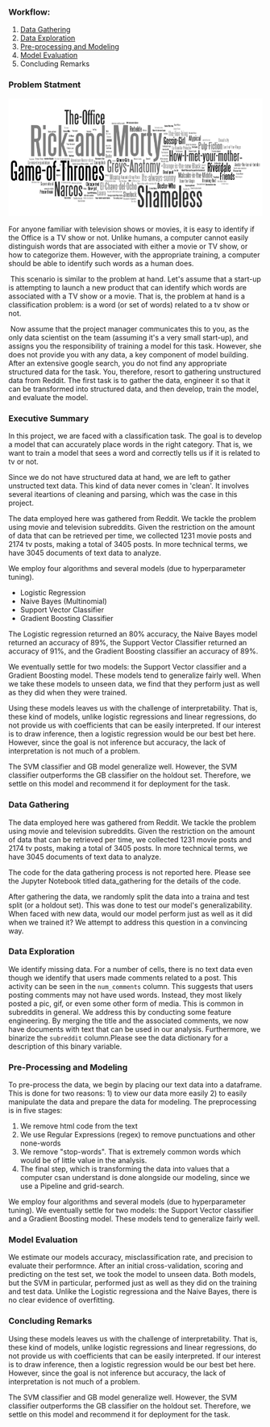 
### Workflow:

1. [Data Gathering](https://github.com/iceberg425/Reddit_API_Project/blob/master/Reddit_Post_NLP/data_gathering.ipynb)
2. [Data Exploration](https://github.com/iceberg425/Reddit_API_Project/blob/master/Reddit_Post_NLP/EDA.ipynb)
3. [Pre-processing and Modeling](https://github.com/iceberg425/Reddit_API_Project/blob/master/Reddit_Post_NLP/Modeling.ipynb)
4. [Model Evaluation](https://github.com/iceberg425/Reddit_API_Project/blob/master/Reddit_Post_NLP/Further_Evaluation.ipynb)
5. Concluding Remarks


### Problem Statment

![alt text](https://github.com/iceberg425/Reddit_API_Project/blob/master/Reddit_Post_NLP/images/TVshowsMovieswordle2b.png "Logo Title Text 1")

   
  For anyone familiar with television shows or movies, it is easy to identify if the Office is a TV show or not. Unlike humans, a computer cannot easily distinguish words that are associated with either a movie or TV show, or how to categorize them. However, with the appropriate training, a computer should be able to identify such words as a human does.

 This scenario is similar to the problem at hand. Let's assume that a start-up is attempting to launch a new product that can identify which words are associated with a TV show or a movie. That is, the problem at hand is a classification problem: is a word (or set of words) related to a tv show or not.

 Now assume that the project manager communicates this to you, as the only data scientist on the team (assuming it's a very small start-up), and assigns you the responsibility of training a model for this task. However, she does not provide you with any data, a key component of model building. After an extensive google search, you do not find any appropriate structured data for the task. You, therefore, resort to gathering unstructured data from Reddit. The first task is to gather the data, engineer it so that it can be transformed into structured data, and then develop, train the model, and evaluate the model. 


### Executive Summary

 In this project, we are faced with a classification task. The goal is to develop a model that can accurately place words in the right category. That is, we want to train a model that sees a word and correctly tells us if it is related to tv or not. 
   
   Since we do not have structured data at hand, we are left to gather unstructed text data. This kind of data never comes in 'clean'. It involves several iteartions of cleaning and parsing, which was the case in this project. 
   
   The data employed here was gathered from Reddit. We tackle the problem using movie and television subreddits. Given the restriction on the amount of data that can be retrieved per time, we collected 1231 movie posts and 2174 tv posts, making a total of 3405 posts. In more technical terms, we have 3045 documents of text data to analyze.
   
   We employ four algorithms and several models (due to hyperparameter tuning). 
   - Logistic Regression 
   - Naive Bayes (Multinomial)
   - Support Vector Classifier
   - Gradient Boosting Classifier
   
   The Logistic regression returned an 80% accuracy, the Naive Bayes model returned an accuracy of 89%, the Support Vector Classifier returned an accuracy of 91%, and the Gradient Boosting classifier an accuracy of 89%. 
   
   We eventually settle for two models: the Support Vector classifier and a Gradient Boosting model. These models tend to generalize fairly well. When we take these models to unseen data, we find that they perform just as well as they did when they were trained.  
   
   Using these models leaves us with the challenge of interpretability. That is, these kind of models, unlike logistic regressions and linear regressions, do not provide us with coefficients that can be easily interpreted. If our interest is to draw inference, then a logistic regression would be our best bet here. However, since the goal is not inference but accuracy, the lack of interpretation is not much of a problem. 
   
   The SVM classifier and GB model generalize well. However, the SVM classifier outperforms the GB classifier on the holdout set. Therefore, we settle on this model and recommend it for deployment for the task.  


### Data Gathering

   The data employed here was gathered from Reddit. We tackle the problem using movie and television subreddits. Given the restriction on the amount of data that can be retrieved per time, we collected 1231 movie posts and 2174 tv posts, making a total of 3405 posts. In more technical terms, we have 3045 documents of text data to analyze.

   The code for the data gathering process is not reported here. Please see the Jupyter Notebook titled data_gathering for the details of the code.

   After gathering the data, we randomly split the data into a traina and test split (or a holdout set). This was done to test our model's generalizability. When faced with new data, would our model perform just as well as it did when we trained it? We attempt to address this question in a convincing way.
    
   

### Data Exploration

   We identify missing data. For a number of cells, there is no text data even though we identify that users made comments related to a post. This activity can be seen in the `num_comments` column. This suggests that users posting comments may not have used words. Instead, they most likely posted a pic, gif, or even some other form of media. This is common in subreddits in general.
   We address this by conducting some feature engineering. By merging the title and the associated comments, we now have documents with text that can be used in our analysis. Furthermore, we binarize the `subreddit` column.Please see the data dictionary for a description of this binary variable.  

### Pre-Processing and Modeling

   To pre-process the data, we begin by placing our text data into a dataframe. This is done for two reasons: 1) to view our data more easily 2) to easily manipulate the data and prepare the data for modeling. The preprocessing is in five stages: 
   1. We remove html code from the text
   2. We use Regular Expressions (regex) to remove punctuations and other none-words
   3. We remove "stop-words". That is extremely common words which would be of little value in the analysis.
   4. The final step, which is transforming the data into values that a computer csan understand is done alongside our modeling, since we use a Pipeline and grid-search.
   
   We employ four algorithms and several models (due to hyperparameter tuning). We eventually settle for two models: the Support Vector classifier and a Gradient Boosting model. These models tend to generalize fairly well. 
   

### Model Evaluation
   
   We estimate our models accuracy, misclassification rate, and precision to evaluate their performnce. After an initial cross-validation, scoring and predicting on the test set, we took the model to unseen data. Both models, but the SVM in particular, performed just as well as they did on the training and test data. Unlike the Logistic regressiona and the Naive Bayes, there is no clear evidence of overfitting. 
   

### Concluding Remarks

   Using these models leaves us with the challenge of interpretability. That is, these kind of models, unlike logistic regressions and linear regressions, do not provide us with coefficients that can be easily interpreted. If our interest is to draw inference, then a logistic regression would be our best bet here. However, since the goal is not inference but accuracy, the lack of interpretation is not much of a problem. 
   
   The SVM classifier and GB model generalize well. However, the SVM classifier outperforms the GB classifier on the holdout set. Therefore, we settle on this model and recommend it for deployment for the task.     

   
   






```python

```
